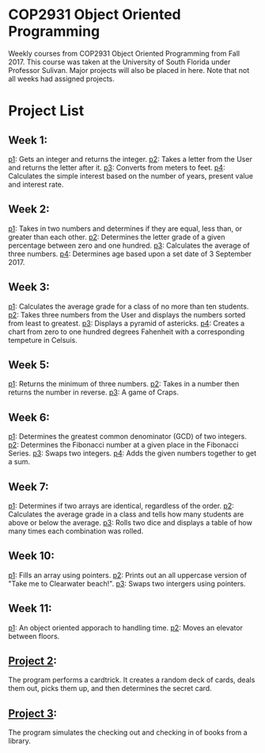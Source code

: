 # COP2931 Object Oriented Programming
Weekly courses from COP2931 Object Oriented Programming from Fall 2017. 
This course was taken at the University of South Florida under Professor Sulivan.
Major projects will also be placed in here. Note that not all weeks had assigned projects.

# Project List

## Week 1:
  [p1](week1_p1.cpp): Gets an integer and returns the integer.
  [p2](week1_p2.cpp): Takes a letter from the User and returns the letter after it.
  [p3](week1_p3.cpp): Converts from meters to feet.
  [p4](week1_p4.cpp): Calculates the simple interest based on the number of years, present value and interest rate.

## Week 2:
  [p1](week2_p1.cpp): Takes in two numbers and determines if they are equal, less than, or greater than each other.
  [p2](week2_p2.cpp): Determines the letter grade of a given percentage between zero and one hundred. 
  [p3](week2_p3.cpp): Calculates the average of three numbers. 
  [p4](week2_p4.cpp): Determines age based upon a set date of 3 September 2017. 
  
## Week 3: 
  [p1](week3_p1.cpp): Calculates the average grade for a class of no more than ten students. 
  [p2](week3_p2.cpp): Takes three numbers from the User and displays the numbers sorted from least to greatest. 
  [p3](week3_p3.cpp): Displays a pyramid of astericks. 
  [p4](week3_p4.cpp): Creates a chart from zero to one hundred degrees Fahenheit with a corresponding tempeture in Celsuis. 
  
## Week 5:
  [p1](week5_p1.cpp): Returns the minimum of three numbers.
  [p2](week5_p2.cpp): Takes in a number then returns the number in reverse.
  [p3](week5_p3.cpp): A game of Craps.
  
## Week 6:
  [p1](week6_p1.cpp): Determines the greatest common denominator (GCD) of two integers. 
  [p2](week6_p2.cpp): Determines the Fibonacci number at a given place in the Fibonacci Series. 
  [p3](week6_p3.cpp): Swaps two integers.
  [p4](week6_p4.cpp): Adds the given numbers together to get a sum. 
  
## Week 7:
  [p1](week7_p1.cpp): Determines if two arrays are identical, regardless of the order.
  [p2](week7_p2.cpp): Calculates the average grade in a class and tells how many students are above or below the average.
  [p3](week7_p3.cpp): Rolls two dice and displays a table of how many times each combination was rolled.
	
## Week 10: 
  [p1](week10_p1.cpp): Fills an array using pointers.
  [p2](week10_p2.cpp): Prints out an all uppercase version of "Take me to Clearwater beach!".
  [p3](week10_p3.cpp): Swaps two intergers using pointers.

## Week 11:
   [p1](week11_p1): An object oriented apporach to handling time. 
   [p2](week11_p2): Moves an elevator between floors. 
   
## [Project 2](Project2.cpp):
The program performs a cardtrick. It creates a random deck of cards, deals them out, picks them up, and then determines the secret card. 

## [Project 3](Project3.cpp):
The program simulates the checking out and checking in of books from a library. 
